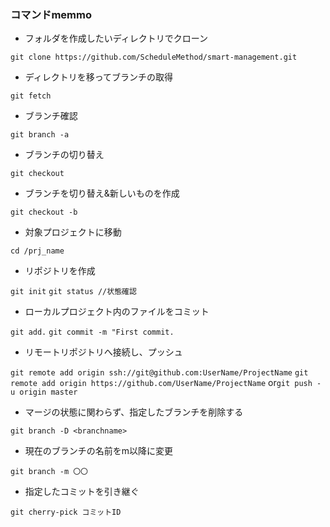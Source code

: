 ### コマンドmemmo

- フォルダを作成したいディレクトリでクローン 

```git clone https://github.com/ScheduleMethod/smart-management.git```

- ディレクトリを移ってブランチの取得

```git fetch```

- ブランチ確認

```git branch -a```

- ブランチの切り替え

```git checkout```

- ブランチを切り替え&新しいものを作成

```git checkout -b```

- 対象プロジェクトに移動

```cd /prj_name```

- リポジトリを作成 

```git init```
```git status //状態確認```

- ローカルプロジェクト内のファイルをコミット

```git add.```
```git commit -m "First commit.```

- リモートリポジトリへ接続し、プッシュ

```git remote add origin ssh://git@github.com:UserName/ProjectName```
```git remote add origin https://github.com/UserName/ProjectName```
or```git push -u origin master```


- マージの状態に関わらず、指定したブランチを削除する

```git branch -D <branchname>```

- 現在のブランチの名前をm以降に変更

```git branch -m 〇〇 ```

- 指定したコミットを引き継ぐ

```git cherry-pick コミットID```
